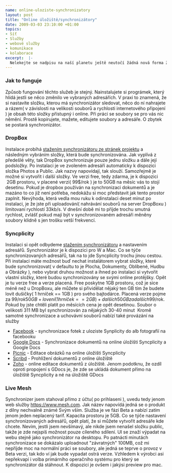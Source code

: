 ```yaml
--- 
name: online-uloziste-synchronizatory
layout: post
title: "Online úložiště/synchronizátory"
date: 2009-03-03 23:10:00 +01:00
topics: 
- Síť
- Služby
- webové služby
- komunikace
- kolaborace
excerpt:  |-
  Nelekejte se nadpisu na naší planetu ještě neutočí žádná nová forma života;) <a title="Pojem synchronizace na wikipedii" href="http://cs.wikipedia.org/wiki/Synchronizace">Synchronizace</a> je jinými slovy udržování více věcí ve stejném stavu. Synchronizátor je to co udržuje věci v onom stejném stavu. V tomto postu popíši tři aktuálně( pro mě ) nejzajímavější online úložiště a to DropBox, Syncplicity a Live Mesh.
---
```


### Jak to funguje

Způsob fungování těchto služeb je stejný. Nainstalujete si prográmek, který hlídá jestli se něco změnilo ve vybraných adresářích. V praxi to znamená, že si nastavíte složku, kterou má synchronizátor sledovat, něco do ní nahrajete a rázem( v závislosti na velikosti souborů a rychlosti internetového připojení ) je obsah této složky přístupný i online. Při práci se soubory se pro vás nic němění. Prostě kopírujete, mažete, editujete soubory a adresáře. O zbytek se postará synchronizátor.

### DropBox

Instalace probíhá <a title="Domovská stránka služby Dropbox" href="http://www.getdropbox.com/">stažením synchronizátoru ze stránek projektu</a> a následným vybráním složky, která bude synchronizována. Jak vyplívá z předešlé věty, tak DropBox synchronizuje pouze jednu složku a dále její podsložky. Po instalaci je ve zvoleném adresáří automaticky k dispozici složka Photos a Public. Jak nazvy napovídají, tak slouží. Samozřejmě je možné si vytvořit i další složky. Ve verzi free, tedy zdarma, je k dispozici  2GB prostoru, v placené verzi( 99$/rok ) je to 50GB na měsíc vás to stojí desetinu. Pokud je dropbox používán na synchronizaci dokumentů a je mazáno to co již není potřeba, nedokážu si moc představit jak tento prostor zaplnit. Nevýhoda, která vedla mou ruku k odinstalaci deset minut po instalaci, je že jste při uploadování( nahrávání souborů na server DropBoxu ) limitovaní rychlostí 33kb/s. V dnešní době mi to příjde trochu smutná rychlost, zvlášť pokud mají být v synchronizovaném adresáři měněny soubory klidně s jen trošku vetší frekvencí.

### Syncplicity

Instalaci si opět odbydeme <a title="Stránky projektu Syncplicity" href="http://www.syncplicity.com/">stažením synchronizátoru</a> a nastavením adresářů. Synchronizátor je k dispozici pro W a Mac. Co se týče synchronizovaných adresářů, tak na to jde Syncplicity trochu jinou cestou. Při instalaci máte možnost buď nechat instalátorem vybrat složky, které bude synchronizovat( v defaultu to je Plocha, Dokumenty, Oblíbené, Hudbu a Obrázky ), nebo vybrat druhou možnost a ihned po instalaci si vytvořit vlastní složky, které budou synchronizovány se svými online protějšky. Opět je tu verze free a verze placená. Free poskytne 1GB prostoru, což je sice méně než u DropBoxu, ale můžete si přividělat nějaký ten GB tím že budete lovit dušičky( 1 hrníček == 1GB ) pro svého bajtodárce. Placená verze pojme za 99$/rok 50GB + lovení( 1 hrníček == 2GB ) + dalších 50 GB za dalších 99$/rok. Pokud by jste chtěli platit po měsících cena je opět desetinou. Soubor o velikosti 311 MB byl synchronizován za nějakých 30-40 minut  Kromě samotné synchronizace a uchovávní souborů nabízí také provázání na služby

-  [Facebook](http://www.facebook.com/ "Stránky sociální sítě Facebook") - synchronizace fotek z uloziste Synplicity do alb fotografíí na facebooku
-  [Google Docs](http://docs.google.com/ "Stránky služby Docs společnosti Google") - Synchronizace dokumentů na online úložišti Syncplicity a Google Docs
-  [Picnic](http://www.picnik.com/ "Stránky online rastrového editoru Picnic") - Editace obrázků na online úložišti Syncplicity
-  [Scribd](http://www.scribd.com/ "Stránky webového prohlížeče dokumentů Scribd") - Prohlížení dokumentů z online úložiště
-  [Zoho](http://www.zoho.com/ "Stránky webových služe Zoho") - online editace dokumentů z úložiště. Jenom podotknu, že ozdíl oproti propojení s GDocs je, že zde se ukládá dokument přímo na úložiště Syncplicity a né na úložiště GDocs

### Live Mesh

Synchronizer jsem stahoval přímo z účtu( po prihlaseni ), uvedu tedy jenom web služby <a title="Stránky služby Live Mesh" href="https://www.mesh.com">https://www.mesh.com</a>. Jak název napovídá jedná se o produkt z dílny nechvalně známé Svým vším. Služba je ve fázi Beta a nabízí zatím jenom jeden neplacený tarif. Kapacita prostoru je 5GB. Co se týče nastavení synchronizovaných adresářů, opět platí, že si můžete vytvořit adresáře kde chcete. Nevím, jestli jsem nevšímavý, ale nikde jsem nenašel složku public, takže je zde nejspíš možnost pouze cíleného sdílení. UI se znaží výpadat na webu stejně jako synchronizátor na desktopu. Po patnácti minutách synchronizace se dokázalo uploadnout "závratných" 100MB, což mi nepříjde moc na normální práci se soubory, ale jedná se teprve o provoz v Beta verzi, tak kdo ví jak bude vypadat ostrá verze. Vzhledem k výrobci asi nepřekvapí i volba primárního operačního systému pro který se synchronizátor dá stáhnout. K dispozici je ovšem i jakýsi preview pro mac.
